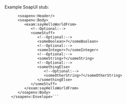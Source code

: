 Example SoapUI stub:

```<soapenv:Envelope xmlns:soapenv="http://schemas.xmlsoap.org/soap/envelope/" xmlns:exam="http://example/">
      <soapenv:Header/>
      <soapenv:Body>
         <exam:sayHelloWorldFrom>
            <!--Optional:-->
            <someStuff>
               <!--Optional:-->
               <someBoolean>?</someBoolean>
               <!--Optional:-->
               <someInteger>?</someInteger>
               <!--Optional:-->
               <someString>?</someString>
               <!--Optional:-->
               <somethingElse>
                  <!--Optional:-->
                  <someOtherString>?</someOtherString>
               </somethingElse>
            </someStuff>
         </exam:sayHelloWorldFrom>
      </soapenv:Body>
   </soapenv:Envelope>```